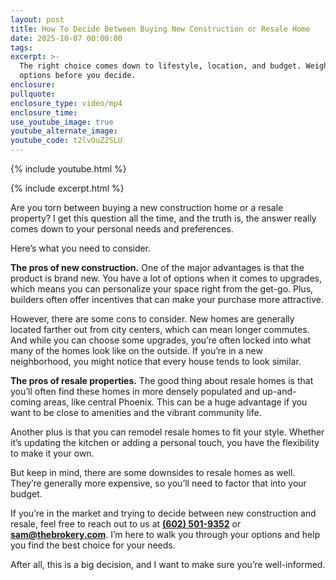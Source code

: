 ```yaml
---
layout: post
title: How To Decide Between Buying New Construction or Resale Home
date: 2025-10-07 00:00:00
tags:
excerpt: >-
  The right choice comes down to lifestyle, location, and budget. Weigh your
  options before you decide.
enclosure:
pullquote:
enclosure_type: video/mp4
enclosure_time:
use_youtube_image: true
youtube_alternate_image:
youtube_code: t2lvOuZ2SLU
---
```

{% include youtube.html %}

{% include excerpt.html %}

Are you torn between buying a new construction home or a resale property? I get this question all the time, and the truth is, the answer really comes down to your personal needs and preferences.

Here’s what you need to consider.

**The pros of new construction.** One of the major advantages is that the product is brand new. You have a lot of options when it comes to upgrades, which means you can personalize your space right from the get-go. Plus, builders often offer incentives that can make your purchase more attractive.

However, there are some cons to consider. New homes are generally located farther out from city centers, which can mean longer commutes. And while you can choose some upgrades, you’re often locked into what many of the homes look like on the outside. If you’re in a new neighborhood, you might notice that every house tends to look similar.

**The pros of resale properties.** The good thing about resale homes is that you’ll often find these homes in more densely populated and up-and-coming areas, like central Phoenix. This can be a huge advantage if you want to be close to amenities and the vibrant community life.

Another plus is that you can remodel resale homes to fit your style. Whether it’s updating the kitchen or adding a personal touch, you have the flexibility to make it your own.

But keep in mind, there are some downsides to resale homes as well. They’re generally more expensive, so you’ll need to factor that into your budget.

If you’re in the market and trying to decide between new construction and resale, feel free to reach out to us at [**(602) 501-9352**](tel:6025019352) or [**sam@thebrokery.com**](mailto:sam@thebrokery.com). I’m here to walk you through your options and help you find the best choice for your needs.

After all, this is a big decision, and I want to make sure you’re well-informed.